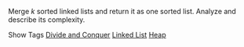 Merge _k_ sorted linked lists and return it as one sorted list. Analyze and describe its complexity.

Show Tags
 [Divide and Conquer](/tag/divide-and-conquer/) [Linked List](/tag/linked-list/) [Heap](/tag/heap/)
